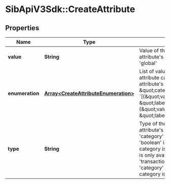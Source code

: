 # SibApiV3Sdk::CreateAttribute

## Properties
Name | Type | Description | Notes
------------ | ------------- | ------------- | -------------
**value** | **String** | Value of the attribute. Use only if the attribute&#39;s category is &#39;calculated&#39; or &#39;global&#39; | [optional] 
**enumeration** | [**Array&lt;CreateAttributeEnumeration&gt;**](CreateAttributeEnumeration.md) | List of values and labels that the attribute can take. Use only if the attribute&#39;s category is \&quot;category\&quot;. For example, &#x60;[{\&quot;value\&quot;:1, \&quot;label\&quot;:\&quot;male\&quot;}, {\&quot;value\&quot;:2, \&quot;label\&quot;:\&quot;female\&quot;}]&#x60; | [optional] 
**type** | **String** | Type of the attribute. Use only if the attribute&#39;s category is &#39;normal&#39;, &#39;category&#39; or &#39;transactional&#39; ( type &#39;boolean&#39; is only available if the category is &#39;normal&#39; attribute, type &#39;id&#39; is only available if the category is &#39;transactional&#39; attribute &amp; type &#39;category&#39; is only available if the category is &#39;category&#39; attribute ) | [optional] 


